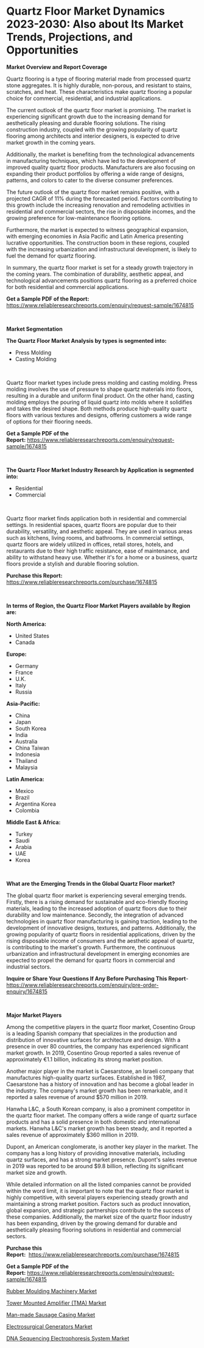 <p><h1>Quartz Floor Market Dynamics 2023-2030: Also about Its Market Trends, Projections, and Opportunities</h1></p><p><strong>Market Overview and Report Coverage</strong></p>
<p><p>Quartz flooring is a type of flooring material made from processed quartz stone aggregates. It is highly durable, non-porous, and resistant to stains, scratches, and heat. These characteristics make quartz flooring a popular choice for commercial, residential, and industrial applications.</p><p>The current outlook of the quartz floor market is promising. The market is experiencing significant growth due to the increasing demand for aesthetically pleasing and durable flooring solutions. The rising construction industry, coupled with the growing popularity of quartz flooring among architects and interior designers, is expected to drive market growth in the coming years.</p><p>Additionally, the market is benefiting from the technological advancements in manufacturing techniques, which have led to the development of improved quality quartz floor products. Manufacturers are also focusing on expanding their product portfolios by offering a wide range of designs, patterns, and colors to cater to the diverse consumer preferences.</p><p>The future outlook of the quartz floor market remains positive, with a projected CAGR of 11% during the forecasted period. Factors contributing to this growth include the increasing renovation and remodeling activities in residential and commercial sectors, the rise in disposable incomes, and the growing preference for low-maintenance flooring options.</p><p>Furthermore, the market is expected to witness geographical expansion, with emerging economies in Asia Pacific and Latin America presenting lucrative opportunities. The construction boom in these regions, coupled with the increasing urbanization and infrastructural development, is likely to fuel the demand for quartz flooring.</p><p>In summary, the quartz floor market is set for a steady growth trajectory in the coming years. The combination of durability, aesthetic appeal, and technological advancements positions quartz flooring as a preferred choice for both residential and commercial applications.</p></p>
<p><strong>Get a Sample PDF of the Report:</strong> <a href="https://www.reliableresearchreports.com/enquiry/request-sample/1674815">https://www.reliableresearchreports.com/enquiry/request-sample/1674815</a></p>
<p>&nbsp;</p>
<p><strong>Market Segmentation</strong></p>
<p><strong>The Quartz Floor Market Analysis by types is segmented into:</strong></p>
<p><ul><li>Press Molding</li><li>Casting Molding</li></ul></p>
<p>&nbsp;</p>
<p><p>Quartz floor market types include press molding and casting molding. Press molding involves the use of pressure to shape quartz materials into floors, resulting in a durable and uniform final product. On the other hand, casting molding employs the pouring of liquid quartz into molds where it solidifies and takes the desired shape. Both methods produce high-quality quartz floors with various textures and designs, offering customers a wide range of options for their flooring needs.</p></p>
<p><strong>Get a Sample PDF of the Report:</strong>&nbsp;<a href="https://www.reliableresearchreports.com/enquiry/request-sample/1674815">https://www.reliableresearchreports.com/enquiry/request-sample/1674815</a></p>
<p>&nbsp;</p>
<p><strong>The Quartz Floor Market Industry Research by Application is segmented into:</strong></p>
<p><ul><li>Residential</li><li>Commercial</li></ul></p>
<p>&nbsp;</p>
<p><p>Quartz floor market finds application both in residential and commercial settings. In residential spaces, quartz floors are popular due to their durability, versatility, and aesthetic appeal. They are used in various areas such as kitchens, living rooms, and bathrooms. In commercial settings, quartz floors are widely utilized in offices, retail stores, hotels, and restaurants due to their high traffic resistance, ease of maintenance, and ability to withstand heavy use. Whether it's for a home or a business, quartz floors provide a stylish and durable flooring solution.</p></p>
<p><strong>Purchase this Report:</strong>&nbsp; <a href="https://www.reliableresearchreports.com/purchase/1674815">https://www.reliableresearchreports.com/purchase/1674815</a></p>
<p>&nbsp;</p>
<p><strong>In terms of Region, the Quartz Floor Market Players available by Region are:</strong></p>
<p>
    <p> <strong> North America: </strong>
        <ul>
            <li>United States</li>
            <li>Canada</li>
        </ul>
        </p> 
    <p> <strong> Europe: </strong>
        <ul>
            <li>Germany</li>
            <li>France</li>
            <li>U.K.</li>
            <li>Italy</li>
            <li>Russia</li>
        </ul>
        </p> 
    <p> <strong> Asia-Pacific: </strong>
        <ul>
            <li>China</li>
            <li>Japan</li>
            <li>South Korea</li>
            <li>India</li>
            <li>Australia</li>
            <li>China Taiwan</li>
            <li>Indonesia</li>
            <li>Thailand</li>
            <li>Malaysia</li>
        </ul>
        </p> 
    <p> <strong> Latin America: </strong>
        <ul>
            <li>Mexico</li>
            <li>Brazil</li>
            <li>Argentina Korea</li>
            <li>Colombia</li>
        </ul>
        </p> 
    <p> <strong> Middle East & Africa: </strong>
        <ul>
            <li>Turkey</li>
            <li>Saudi</li>
            <li>Arabia</li>
            <li>UAE</li>
            <li>Korea</li>
        </ul>
    </p>
    </p>
<p>&nbsp;</p>
<p><strong>What are the Emerging Trends in the Global Quartz Floor market?</strong></p>
<p><p>The global quartz floor market is experiencing several emerging trends. Firstly, there is a rising demand for sustainable and eco-friendly flooring materials, leading to the increased adoption of quartz floors due to their durability and low maintenance. Secondly, the integration of advanced technologies in quartz floor manufacturing is gaining traction, leading to the development of innovative designs, textures, and patterns. Additionally, the growing popularity of quartz floors in residential applications, driven by the rising disposable income of consumers and the aesthetic appeal of quartz, is contributing to the market's growth. Furthermore, the continuous urbanization and infrastructural development in emerging economies are expected to propel the demand for quartz floors in commercial and industrial sectors.</p></p>
<p><strong>Inquire or Share Your Questions If Any Before Purchasing This Report</strong>- <a href="https://www.reliableresearchreports.com/enquiry/pre-order-enquiry/1674815">https://www.reliableresearchreports.com/enquiry/pre-order-enquiry/1674815</a></p>
<p>&nbsp;</p>
<p><strong>Major Market Players</strong></p>
<p><p>Among the competitive players in the quartz floor market, Cosentino Group is a leading Spanish company that specializes in the production and distribution of innovative surfaces for architecture and design. With a presence in over 80 countries, the company has experienced significant market growth. In 2019, Cosentino Group reported a sales revenue of approximately €1.1 billion, indicating its strong market position.</p><p>Another major player in the market is Caesarstone, an Israeli company that manufactures high-quality quartz surfaces. Established in 1987, Caesarstone has a history of innovation and has become a global leader in the industry. The company's market growth has been remarkable, and it reported a sales revenue of around $570 million in 2019.</p><p>Hanwha L&C, a South Korean company, is also a prominent competitor in the quartz floor market. The company offers a wide range of quartz surface products and has a solid presence in both domestic and international markets. Hanwha L&C's market growth has been steady, and it reported a sales revenue of approximately $360 million in 2019.</p><p>Dupont, an American conglomerate, is another key player in the market. The company has a long history of providing innovative materials, including quartz surfaces, and has a strong market presence. Dupont's sales revenue in 2019 was reported to be around $9.8 billion, reflecting its significant market size and growth.</p><p>While detailed information on all the listed companies cannot be provided within the word limit, it is important to note that the quartz floor market is highly competitive, with several players experiencing steady growth and maintaining a strong market position. Factors such as product innovation, global expansion, and strategic partnerships contribute to the success of these companies. Additionally, the market size of the quartz floor industry has been expanding, driven by the growing demand for durable and aesthetically pleasing flooring solutions in residential and commercial sectors.</p></p>
<p><strong>Purchase this Report:</strong>&nbsp;&nbsp;<a href="https://www.reliableresearchreports.com/purchase/1674815">https://www.reliableresearchreports.com/purchase/1674815</a></p>
<p></p>
<p><strong>Get a Sample PDF of the Report:</strong>&nbsp;<a href="https://www.reliableresearchreports.com/enquiry/request-sample/1674815">https://www.reliableresearchreports.com/enquiry/request-sample/1674815</a></p>
<p><p><a href="https://issuu.com/reportprime-2/docs/rubber-moulding-machinery-market-size-2030.pptx?fr=xKAE9_zU1NQ">Rubber Moulding Machinery Market</a></p><p><a href="https://medium.com/@toneygrimes2023/tower-mounted-amplifier-tma-market-comprehensive-assessment-by-type-application-and-geography-c0d151c8fcc2">Tower Mounted Amplifier (TMA) Market</a></p><p><a href="https://medium.com/@elyssablick/analyzing-man-made-sausage-casing-market-global-industry-perspective-and-forecast-2023-to-2030-af9a9cf57b0a">Man-made Sausage Casing Market</a></p><p><a href="https://www.linkedin.com/pulse/electrosurgical-generators-market-size-2023-2030-global-r2rtc/">Electrosurgical Generators Market</a></p><p><a href="https://github.com/ChiragRP21/Market-Research-Report-List-1/blob/main/dna-sequencing-electrophoresis-system-market.md">DNA Sequencing Electrophoresis System Market</a></p></p>